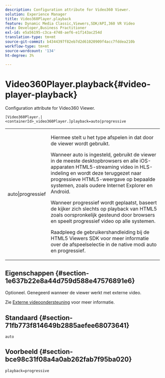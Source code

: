 ```yaml
---
description: Configuration attribute for Video360 Viewer.
solution: Experience Manager
title: Video360Player.playback
feature: Dynamic Media Classic,Viewers,SDK/API,360 VR Video
role: Developer,Business Practitioner
exl-id: e5a56195-c3ca-4748-aef6-e1f143ac254d
translation-type: tm+mt
source-git-commit: b4344397f82eb7d2d61020909f4acc7fddea210b
workflow-type: tm+mt
source-wordcount: '134'
ht-degree: 3%

---
```


# Video360Player.playback{#video-player-playback}

Configuration attribute for Video360 Viewer.

`[Video360Player.|<containerId>_video360Player.]playback=auto|progressive`

<table id="table_441553CD34C94A58A9D7CBF772DEDDB6"> 
 <tbody> 
  <tr> 
   <td colname="col1"> <p> <span class="codeph"> auto|progressief</span> </p> </td> 
   <td colname="col2"> <p> Hiermee stelt u het type afspelen in dat door de viewer wordt gebruikt. </p> <p>Wanneer <span class="codeph"> auto</span> is ingesteld, gebruikt de viewer in de meeste desktopbrowsers en alle iOS-apparaten HTML5-streaming video in HLS-indeling en wordt deze teruggezet naar progressieve HTML5-weergave op bepaalde systemen, zoals oudere Internet Explorer en Android. </p> <p>Wanneer <span class="codeph"> progressief</span> wordt geplaatst, baseert de kijker zich slechts op playback van HTML5 zoals oorspronkelijk gesteund door browsers en speelt progressief video op alle systemen. </p> <p>Raadpleeg de gebruikershandleiding bij de HTML5 Viewers SDK voor meer informatie over de afspeelselectie in de native modi <span class="codeph"> auto</span> en <span class="codeph"> progressief</span>. </p> </td> 
  </tr> 
 </tbody> 
</table>

## Eigenschappen {#section-1e637b22e8a44d759d588e47576891e6}

Optioneel. Genegeerd wanneer de viewer werkt met externe video.

Zie [Externe videoondersteuning](../../../c-html5-aem-asset-viewers/c-html5-aem-video360/c-html5-aem-video360-external-video-support.md#concept-66aa2784f2294794989bad2af74c3760) voor meer informatie.

## Standaard {#section-71fb773f814649b2885aefee68073641}

`auto`

## Voorbeeld {#section-bce98c31f08a4a0ab262fab7f95ba020}

`playback=progressive`
